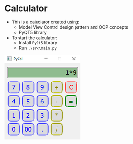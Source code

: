 # Calculator

* This is a caluclator created using:
    * Model View Control design pattern and OOP concepts
    * PyQT5 library
* To start the calculator:
  * Install `PyQt5` library
  * Run `.\src\main.py`
  
![calculator_UI](./src/calculator_screenshot.png)

